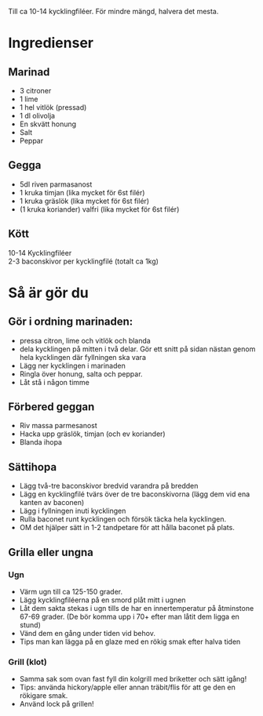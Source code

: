 Till ca 10-14 kycklingfiléer. För mindre mängd, halvera det mesta.

# Ingredienser

## Marinad   
- 3 citroner    
- 1 lime     
- 1 hel vitlök (pressad)    
- 1 dl olivolja     
- En skvätt honung     
- Salt    
- Peppar    


## Gegga    
- 5dl riven parmasanost    
- 1 kruka timjan (lika mycket för 6st filér)
- 1 kruka gräslök (lika mycket för 6st filér)
- (1 kruka koriander) valfri (lika mycket för 6st filér)

## Kött    
10-14 Kycklingfiléer    
2-3 baconskivor per kycklingfilé (totalt ca 1kg)    

# Så är gör du

## Gör i ordning marinaden:    
- pressa citron, lime och vitlök och blanda    
- dela kycklingen på mitten i två delar. Gör ett snitt på sidan nästan genom hela kycklingen där fyllningen ska vara    
- Lägg ner kycklingen i marinaden    
- Ringla över honung, salta och peppar.    
- Låt stå i någon timme    

## Förbered geggan    
- Riv massa parmesanost    
- Hacka upp gräslök, timjan (och ev koriander)    
- Blanda ihopa    

## Sättihopa    
- Lägg två-tre baconskivor bredvid varandra på bredden    
- Lägg en kycklingfilé tvärs över de tre baconskivorna (lägg dem vid ena kanten av baconen)    
- Lägg i fyllningen inuti kycklingen    
- Rulla baconet runt kycklingen och försök täcka hela kycklingen.    
- OM det hjälper sätt in 1-2 tandpetare för att hålla baconet på plats.    


## Grilla eller ungna

### Ugn
- Värm ugn till ca 125-150 grader.    
- Lägg kycklingfiléerna på en smord plåt mitt i ugnen    
- Låt dem sakta stekas i ugn tills de har en innertemperatur på åtminstone 67-69 grader. (De bör komma upp i 70+ efter man låtit dem ligga en stund)
- Vänd dem en gång under tiden vid behov.    
- Tips man kan lägga på en glaze med en rökig smak efter halva tiden    

### Grill (klot) 
- Samma sak som ovan fast fyll din kolgrill med briketter och sätt igång!    
- Tips: använda hickory/apple eller annan träbit/flis för att ge den en rökigare smak.   
- Använd lock på grillen!    
